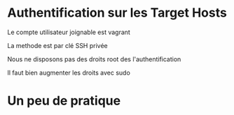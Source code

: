 # Authentification sur les Target Hosts

Le compte utilisateur joignable est vagrant

La methode est par clé SSH privée

Nous ne disposons pas des droits root des l'authentification

Il faut bien augmenter les droits avec sudo

#  Un peu de pratique
